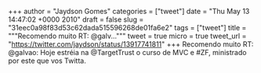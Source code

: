 
+++
author = "Jaydson Gomes"
categories = ["tweet"]
date = "Thu May 13 14:47:02 +0000 2010"
draft = false
slug = "31eec0a98f83d53c62dada515596268de01fa6e2"
tags = ["tweet"]
title = """Recomendo muito RT: @galv..."""
tweet = true
micro = true
tweet_url = "https://twitter.com/jaydson/status/13917741811"
+++
Recomendo muito RT: @galvao: Hoje estréia na @TargetTrust o curso de MVC e #ZF, ministrado por este que vos Twitta.
